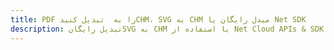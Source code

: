 ---title: PDF را به  تبدیل کنیدCHM، SVG به CHM مبدل رایگان یا Net SDKdescription: تبدیل رایگانSVG به CHM با استفاده از Net Cloud APIs & SDK همچنین اسناد PDF را در Cloud ایجاد، ویرایش و رندر کنید.---